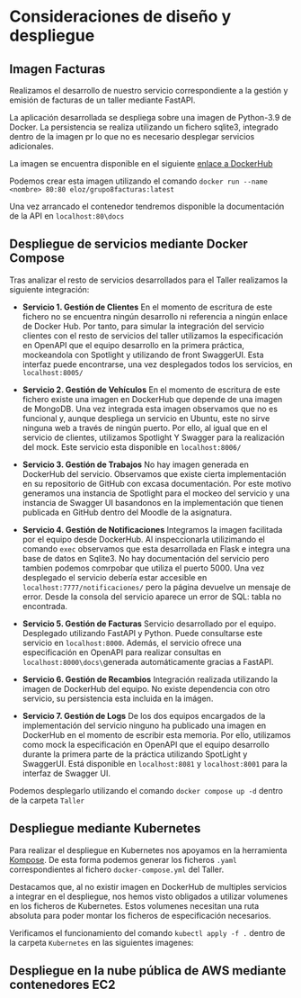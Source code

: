 
# Consideraciones de diseño y despliegue


## Imagen Facturas

Realizamos el desarrollo de nuestro servicio correspondiente a la gestión y emisión de facturas de un taller mediante FastAPI.

La aplicación desarrollada se despliega sobre una imagen de Python-3.9 de Docker. La persistencia se realiza utilizando un fichero sqlite3, integrado dentro de la imagen pr lo que no es necesario desplegar servicios adicionales.

La imagen se encuentra disponible en el siguiente  [enlace a DockerHub](https://hub.docker.com/repository/docker/eloz/grupo8facturas)

Podemos crear esta imagen utilizando el comando 
`docker run --name <nombre> 80:80 eloz/grupo8facturas:latest`

Una vez arrancado el contenedor tendremos disponible la documentación de la API en `localhost:80\docs`


## Despliegue de servicios mediante Docker Compose

Tras analizar el resto de servicios desarrollados para el Taller realizamos la siguiente integración:

- **Servicio 1. Gestión de Clientes**
En el momento de escritura de este fichero no se encuentra ningún desarrollo ni referencia a ningún enlace de Docker Hub. Por tanto, para simular la integración del servicio clientes con el resto de servicios del taller utilizamos la especificación en OpenAPI que el equipo desarrollo en la primera práctica, mockeandola con Spotlight y utilizando de front SwaggerUI.
Esta interfaz puede encontrarse, una vez desplegados todos los servicios, en `localhost:8005/`
- **Servicio 2. Gestión de Vehículos**
En el momento de escritura de este fichero existe una imagen en DockerHub que depende de una imagen de MongoDB.
Una vez integrada esta imagen observamos que no es funcional y, aunque despliega un servicio en Ubuntu, este no sirve ninguna web a través de ningún puerto. Por ello, al igual que en el servicio de clientes, utilizamos Spotlight Y Swagger para la realización del mock.
Este servicio esta disponible en `localhost:8006/`
- **Servicio 3. Gestión de Trabajos**
No hay imagen generada en DockerHub del servicio. Observamos que existe cierta implementación en su repositorio de GitHub con excasa documentación. Por este motivo generamos una instancia de Spotlight para el mockeo del servicio y una instancia de Swagger UI  basandonos en la implementación que tienen publicada en GitHub dentro del Moodle de la asignatura.
- **Servicio 4. Gestión de Notificaciones**
Integramos la imagen facilitada por el equipo desde DockerHub.
Al inspeccionarla utilizimando el comando `exec` observamos que esta desarrollada en Flask e integra una base de datos en Sqlite3. No hay documentación del servicio pero tambien podemos comrpobar que utiliza el puerto 5000.
Una vez desplegado el servicio debería estar accesible en `localhost:7777/notificaciones/` pero la página devuelve un mensaje de error. Desde la consola del servicio aparece un error de SQL: tabla no encontrada.

- **Servicio 5. Gestión de Facturas**
Servicio desarrollado por el equipo. Desplegado utilizando FastAPI y Python.
Puede consultarse este servicio en `localhost:8000`.
Además, el servicio ofrece una especificación en OpenAPI para realizar consultas en `localhost:8000\docs\`generada automáticamente gracias a FastAPI.
- **Servicio 6. Gestión de Recambios**
Integración realizada utilizando la imagen de DockerHub del equipo. No existe dependencia con otro servicio, su persistencia esta incluida en la imágen.
- **Servicio 7. Gestión de Logs**
De los dos equipos encargados de la implementación del servicio ninguno ha publicado una imagen en DockerHub en el momento de escribir esta memoria. Por ello, utilizamos como mock la especificación en OpenAPI que el equipo desarrollo durante la primera parte de la práctica utilizando SpotLight y SwaggerUI. Está disponible en `localhost:8081` y `localhost:8001` para la interfaz de Swagger UI.

Podemos desplegarlo utilizando el comando `docker compose up -d` dentro de la carpeta `Taller`
## Despliegue mediante Kubernetes

Para realizar el despliegue en Kubernetes nos apoyamos en la herramienta [Kompose](http://kompose.io). De esta forma podemos generar los ficheros `.yaml` correspondientes al fichero `docker-compose.yml` del Taller.

Destacamos que, al no existir imagen en DockerHub de multiples servicios a integrar en el despliegue, nos hemos visto obligados a utilizar volumenes en los ficheros de Kubernetes. Estos volumenes necesitan una ruta absoluta para poder montar los ficheros de especificación necesarios.

Verificamos el funcionamiento del comando `kubectl apply -f .` dentro de la carpeta `Kubernetes` en las siguientes imagenes:

## Despliegue en la nube pública de AWS mediante contenedores EC2


